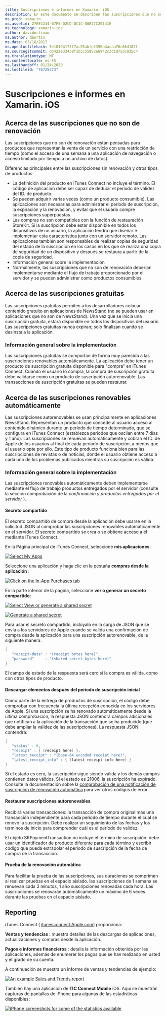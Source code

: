 ```yaml
---
title: Suscripciones e informes en Xamarin. iOS
description: En este documento se describen las suscripciones que no son renovables, las suscripciones gratuitas, las suscripciones renovables automáticamente y el uso de iTunes Connect para informar sobre estos elementos.
ms.prod: xamarin
ms.assetid: 27EE4234-07F5-D2CD-DC1C-86E27C20141E
ms.technology: xamarin-ios
author: davidortinau
ms.author: daortin
ms.date: 03/18/2017
ms.openlocfilehash: 5e1019417ff7ac93abfe2396a4acaa76c66d182f
ms.sourcegitcommit: db422e33438f1b5c55852e6942c3d1d75dc025c4
ms.translationtype: MT
ms.contentlocale: es-ES
ms.lasthandoff: 01/24/2020
ms.locfileid: "76725373"
---
```

# <a name="subscriptions-and-reporting-in-xamarinios"></a>Suscripciones e informes en Xamarin. iOS

## <a name="about-non-renewing-subscriptions"></a>Acerca de las suscripciones que no son de renovación

Las suscripciones que no son de renovación están pensadas para productos que representan la venta de un servicio con una restricción de tiempo (como el acceso de una semana a una aplicación de navegación o acceso limitado por tiempo a un archivo de datos).   

Diferencias principales entre las suscripciones sin renovación y otros tipos de productos:

- La definición del producto en iTunes Connect no incluye el término. El código de aplicación debe ser capaz de deducir el período de validez del ID. de producto.
- Se pueden adquirir varias veces (como un producto consumible). Las aplicaciones son necesarias para administrar el período de suscripción, la expiración y la renovación, y evitar que el usuario compre suscripciones superpuestas.
- Las compras no son compatibles con la función de restauración StoreKit. Si la suscripción debe estar disponible en todos los dispositivos de un usuario, la aplicación tendrá que diseñar e implementar esta característica junto con un servidor remoto. Las aplicaciones también son responsables de realizar copias de seguridad del estado de la suscripción en los casos en los que se realiza una copia de seguridad de un dispositivo y después se restaura a partir de la copia de seguridad.
- Información general sobre la implementación
- Normalmente, las suscripciones que no son de renovación deberían implementarse mediante el flujo de trabajo proporcionado por el servidor y se pueden administrar como productos consumibles.

## <a name="about-free-subscriptions"></a>Acerca de las suscripciones gratuitas

Las suscripciones gratuitas permiten a los desarrolladores colocar contenido gratuito en aplicaciones de NewsStand (no se pueden usar en aplicaciones que no son de NewsStand). Una vez que se inicia una suscripción gratuita, estará disponible en todos los dispositivos del usuario. Las suscripciones gratuitas nunca expiran; solo finalizan cuando se desinstala la aplicación.

### <a name="implementation-overview"></a>Información general sobre la implementación

Las suscripciones gratuitas se comportan de forma muy parecida a las suscripciones renovables automáticamente. La aplicación debe tener un producto de suscripción gratuita disponible para "compra" en iTunes Connect. Cuando el usuario lo compra, la compra de suscripción gratuita debe validarse como un producto de suscripción autorenovable. Las transacciones de suscripción gratuitas se pueden restaurar.

## <a name="about-auto-renewable-subscriptions"></a>Acerca de las suscripciones renovables automáticamente

Las suscripciones autorenovables se usan principalmente en aplicaciones NewsStand. Representan un producto que concede al usuario acceso al contenido dinámico durante un período de tiempo determinado, que se configura en iTunes Connect (establezca períodos que oscilan entre 7 días y 1 año). Las suscripciones se renuevan automáticamente y cobran el ID. de Apple de los usuarios al final de cada período de suscripción, a menos que el usuario opte por ello. Este tipo de producto funciona bien para las suscripciones de revistas o de noticias, donde el usuario obtiene acceso a cada uno de los problemas publicados mientras su suscripción es válida.

### <a name="implementation-overview"></a>Información general sobre la implementación

Las suscripciones renovables automáticamente deben implementarse mediante el flujo de trabajo productos entregados por el servidor (consulte la sección comprobación de la *confirmación y productos entregados por el servidor* ).

#### <a name="shared-secret"></a>Secreto compartido

El secreto compartido de compra desde la aplicación debe usarse en la solicitud JSON al comprobar las suscripciones renovables automáticamente en el servidor. El secreto compartido se crea o se obtiene acceso a él mediante iTunes Connect.

En la Página principal de iTunes Connect, seleccione **mis aplicaciones**:   

 [![](subscriptions-and-reporting-images/image2.png "Select My Apps")](subscriptions-and-reporting-images/image2.png#lightbox)  

Seleccione una aplicación y haga clic en la pestaña **compras desde la aplicación** :

[![](subscriptions-and-reporting-images/image6.png "Click on the In-App Purchases tab")](subscriptions-and-reporting-images/image6.png#lightbox)

En la parte inferior de la página, seleccione **ver o generar un secreto compartido**:

 [![](subscriptions-and-reporting-images/image40.png "Select View or generate a shared secret")](subscriptions-and-reporting-images/image40.png#lightbox)

 [![](subscriptions-and-reporting-images/image41.png "Generate a shared secret")](subscriptions-and-reporting-images/image41.png#lightbox)   

Para usar el secreto compartido, inclúyalo en la carga de JSON que se envía a los servidores de Apple cuando se valida una confirmación de compra desde la aplicación para una suscripción autorenovable, de la siguiente manera:

```csharp
{
   "receipt-data" : "(receipt bytes here)",
   "password"     : "(shared secret bytes here)"
}
```

El campo de estado de la respuesta será cero si la compra es válida, como con otros tipos de producto.

#### <a name="downloading-items-after-the-initial-subscription-term"></a>Descargar elementos después del período de suscripción inicial

Como parte de la entrega de productos de suscripción, el código debe comprobar con frecuencia la última recepción conocida en los servidores de Apple. Si una suscripción se ha renovado automáticamente desde la última comprobación, la respuesta JSON contendrá campos adicionales que notifican a la aplicación de la transacción que se ha producido (que debe ampliar la validez de las suscripciones). La respuesta JSON contendrá:

```csharp
{
   "status" : 0,
   "receipt" : { (receipt here) },
   "latest_receipt" : "(base-64 encoded receipt here)",
   "latest_receipt_info" : { (latest receipt info here) }
}
```

Si el estado es cero, la suscripción sigue siendo válida y los demás campos contienen datos válidos. Si el estado es 21006, la suscripción ha expirado. Consulte la documentación sobre la [comprobación de una notificación de suscripción de renovación automática](https://developer.apple.com/library/ios/releasenotes/General/ValidateAppStoreReceipt/Chapters/ValidateRemotely.html) para ver otros códigos de error.

#### <a name="restoring-auto-renewable-subscriptions"></a>Restaurar suscripciones autorenovables

Recibirá varias transacciones: la transacción de compra original más una transacción independiente para cada período de tiempo durante el cual se renovó la suscripción. Debe realizar un seguimiento de las fechas y los términos de inicio para comprender cuál es el período de validez.   

El objeto SKPaymentTransaction no incluye el término de suscripción: debe usar un identificador de producto diferente para cada término y escribir código que pueda extrapolar el período de suscripción de la fecha de compra de la transacción.

#### <a name="testing-auto-renewal"></a>Prueba de la renovación automática

Para facilitar la prueba de las suscripciones, sus duraciones se comprimen al realizar pruebas en el espacio aislado. las suscripciones de 1 semana se renuevan cada 3 minutos, 1 año suscripciones renovadas cada hora. Las suscripciones se renovarán automáticamente un máximo de 6 veces durante las pruebas en el espacio aislado.

## <a name="reporting"></a>Reporting

iTunes Connect ( [itunesconnect.Apple.com](https://itunesconnect.apple.com)) proporciona:   

 **Ventas y tendencias** : muestra detalles de las descargas de aplicaciones, actualizaciones y compras desde la aplicación.   

 **Pagos e informes financieros** : detalla la información obtenida por las aplicaciones, además de enumerar los pagos que se han realizado en usted y el grado de su cuenta.

A continuación se muestra un informe de ventas y tendencias de ejemplo:   

 [![](subscriptions-and-reporting-images/image42.png "An example Sales and Trends report")](subscriptions-and-reporting-images/image42.png#lightbox)   

 También hay una aplicación de **ITC Connect Mobile** iOS. Aquí se muestran capturas de pantallas de iPhone para algunas de las estadísticas disponibles:   

 [![](subscriptions-and-reporting-images/image43.png "iPhone screenshots for some of the statistics available")](subscriptions-and-reporting-images/image43.png#lightbox)
